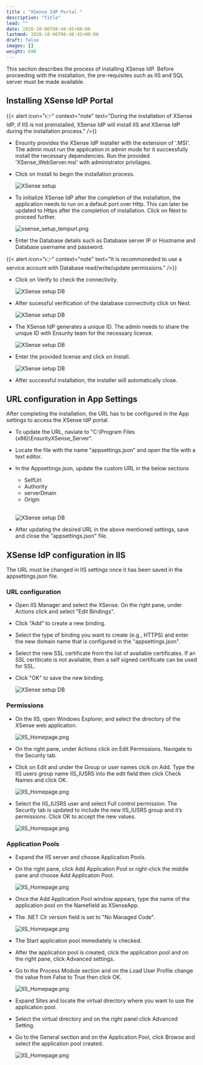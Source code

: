 ```yaml
---
title : "XSense IdP Portal "
description: "Title"
lead: ""
date: 2020-10-06T08:48:45+00:00
lastmod: 2020-10-06T08:48:45+00:00
draft: false
images: []
weight: 690
---
```


This section describes the process of installing XSense IdP. Before proceeding with the installation, the pre-requisites such as IIS and SQL server must be made available.

## Installing XSense IdP Portal

{{< alert icon="👉" context="note" text="During the installation of XSense IdP, if IIS is not preinstalled, XSense IdP will install IIS and XSense IdP during the installation process." />}}

* Ensurity provides the XSense IdP installer with the extension of '.MSI'. The admin must run the application in admin mode for it successfully install the necessary dependencies. Run the provided 'XSense_WebServer.msi' with administrator privilages.

* Click on Install to begin the installation process.

    ![XSense setup](images/xsense_setup1.png)

* To initialize XSense IdP after the completion of the installation, the application needs to run on a default port over Http. This can later be updated to Https after the completion of installation. Click on Next to proceed further.

    ![xsense_setup_tempurl.png](images/xsense_setup_tempurl.png)

* Enter the Database details such as Database server IP or Hostname and Database username and password.

{{< alert icon="👉" context="note" text="It is recommoneded to use a service account with Database read/write/update permissions." />}}

* Click on Verify to check the connectivity.

    ![XSense setup DB](images/xsense_setup_db.png)

* After sucessful verification of the database connectivity click on Next.

    ![XSense setup DB](images/xsense_setup_db3.png)

* The XSense IdP generates a unique ID. The admin needs to share the unique ID with Ensurity team for the necessary license.

    ![XSense setup DB](images/xsense_setup_license.png)

* Enter the provided license and click on Install.

    ![XSense setup DB](images/xsense_setup_installstart.png)

* After successful installation, the installer will automatically close.

## URL configuration in App Settings

After completing the installation, the URL has to be configured in the App settings to access the XSense IdP portal.

* To update the URL, naviate to "C:\Program Files (x86)\EnsurityXSense_Server".
* Locate the file with the name "appsettings.json" and open the file with a text editor.
* In the Appsettings.json, update the custom URL in the below sections
    * SelfUrl
    * Authority
    * serverDmain
    * Origin
    <br><br>
 
    ![XSense setup DB](images/API_IIS_URL_Update.png)

* After updating the desired URL in the above mentioned settings, save and close the "appsettings.json" file.

## XSense IdP configuration in IIS

The URL must be changed in IIS settings once it has been saved in the appsettings.json file.

### URL configuration

* Open IIS Manager and select the XSense. On the right pane, under Actions click and select "Edit Bindings".
* Click "Add" to create a new binding.
* Select the type of binding you want to create (e.g., HTTPS) and enter the new domain name that is configured in the "appsettings.json".
* Select the new SSL certificate from the list of available certificates. If an SSL certiticate is not available, then a self signed certificate can be used for SSL.
* Click "OK" to save the new binding.

    ![XSense setup DB](images/IIS_URL.png)

### Permissions

* On the IIS, open Windows Explorer, and select the directory of the XSense web application.

  ![IIS_Homepage.png](images/IIS_Homepage.png)

* On the right pane, under Actions click on Edit Permissions. Navigate to the Security tab.
* Click on Edit and under the Group or user names clcik on Add. Type the IIS users group name IIS_IUSRS into the edit field then click Check Names and click OK.

  ![IIS_Homepage.png](images/IIS_IUSR_Permissions.png)

* Select the IIS_IUSRS user and select Full control permission. The Security tab is updated to include the new IIS_IUSRS group and it’s permissions. Click OK to accept the new values.

  ![IIS_Homepage.png](images/IIS_IUSR_Permissions_fullaccess.png)

### Application Pools

* Expand the IIS server and choose Application Pools.
* On the right pane, click Add Application Pool or right-click the middle pane and choose Add Application Pool.

  ![IIS_Homepage.png](images/IIS_ApplicationPools_Home.png)

* Once the Add Application Pool window appears, type the name of the application pool on the Namefield as XSenseApp.

* The .NET Clr version field is set to "No Managed Code".

  ![IIS_Homepage.png](images/IIS_Application_NewAppPoolCreation.png)

* The Start application pool immediately is checked.
* After the application pool is created, click the application pool and on the right pane, click Advanced settings.
* Go to the Process Module section and on the Load User Profile change the value from False to True then click OK.

   ![IIS_Homepage.png](images/IIS_App_Pool_Adv.png)

* Expand Sites and locate the virtual directory where you want to use the application pool.
* Select the virtual directory and on the right panel click Advanced Setting.
* Go to the General section and on the Application Pool, click Browse and select the application pool created.

  ![IIS_Homepage.png](images/IIS_ApplicationPools_NewPool.png)
